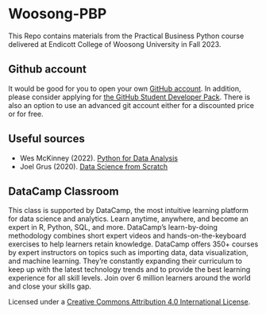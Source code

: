 # Woosong-PBP

This Repo contains materials from the Practical Business Python course delivered at Endicott College of Woosong University in Fall 2023.

## Github account
It would be good for you to open your own [GitHub account](https://github.com/). In addition, please consider applying for [the GitHub Student Developer Pack](https://education.github.com/pack). There is also an option to use an advanced git account either for a discounted price or for free.

## Useful sources
- Wes McKinney (2022). [Python for Data Analysis](https://wesmckinney.com/book/)
- Joel Grus (2020). [Data Science from Scratch](chrome-extension://oemmndcbldboiebfnladdacbdfmadadm/https://covid19.uthm.edu.my/wp-content/uploads/2020/04/Data-Science-from-Scratch-First-Principles-with-Python-by-Joel-Grus-z-lib.org_.epub_.pdf)

## DataCamp Classroom
This class is supported by DataCamp, the most intuitive learning platform for data science and analytics. Learn anytime, anywhere, and become an expert in R, Python, SQL, and more. DataCamp’s learn-by-doing methodology combines short expert videos and hands-on-the-keyboard exercises to help learners retain knowledge. DataCamp offers 350+ courses by expert instructors on topics such as importing data, data visualization, and machine learning. They’re constantly expanding their curriculum to keep up with the latest technology trends and to provide the best learning experience for all skill levels. Join over 6 million learners around the world and close your skills gap.


Licensed under a [Creative Commons Attribution 4.0 International License](https://creativecommons.org/licenses/by/4.0/).
